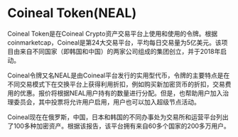 # Coineal Token(NEAL)

Coineal Token是在Coineal Crypto资产交易平台上使用和使用的令牌。根据coinmarketcap，Coineal是第24大交易平台，平均每日交易量为5亿美元。该项目由来自不同国家（即韩国和中国）的两家公司组成的集团创立，并于2018年启动。

Coineal令牌又名NEAL是由Coineal平台发行的实用型代币，令牌的主要特点是在不同交易模式下在交换平台上获得利用折扣，例如购买新加密货币的折扣，交易费用的优惠。报价将根据NEAL用户持有的数量进行分配。但是，也帮助用户加入治理委员会，其中投票将允许用户启用，用户也可以加入超级节点活动。

Coineal现在在俄罗斯，中国，日本和韩国的不同办事处为交易所和运营平台列出了100多种加密资产。根据该报告，该平台拥有来自60多个国家的200多万用户。
